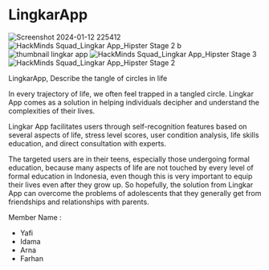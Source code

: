 ﻿# LingkarApp

![Screenshot 2024-01-12 225412](https://github.com/HanzCode/LingkarApp/assets/120073752/58902044-1784-4291-a717-bc9ad3149deb)
![HackMinds Squad_Lingkar App_Hipster Stage 2 b](https://github.com/HanzCode/LingkarApp/assets/120073752/e8515a9c-aa2c-4bca-9323-82f97a6213d6)
![thumbnail lingkar app](https://github.com/HanzCode/LingkarApp/assets/120073752/42138fee-48e1-4642-95bc-5eaf61fe7449)
![HackMinds Squad_Lingkar App_Hipster Stage 3](https://github.com/HanzCode/LingkarApp/assets/120073752/50ac929d-778c-4052-bc9b-1e7130877889)
![HackMinds Squad_Lingkar App_Hipster Stage 2](https://github.com/HanzCode/LingkarApp/assets/120073752/12061cf2-2675-4615-82ac-78e8428e6769)

LingkarApp, Describe the tangle of circles in life

In every trajectory of life, we often feel trapped in a tangled circle. Lingkar App comes as a solution in helping individuals decipher and understand the complexities of their lives.

Lingkar App facilitates users through self-recognition features based on several aspects of life, stress level scores, user condition analysis, life skills education, and direct consultation with experts. 

The targeted users are in their teens, especially those undergoing formal education, because many aspects of life are not touched by every level of formal education in Indonesia, even though this is very important to equip their lives even after they grow up. So hopefully, the solution from Lingkar App can overcome the problems of adolescents that they generally get from friendships and relationships with parents.


Member Name :
- Yafi
- Idama
- Arna
- Farhan

